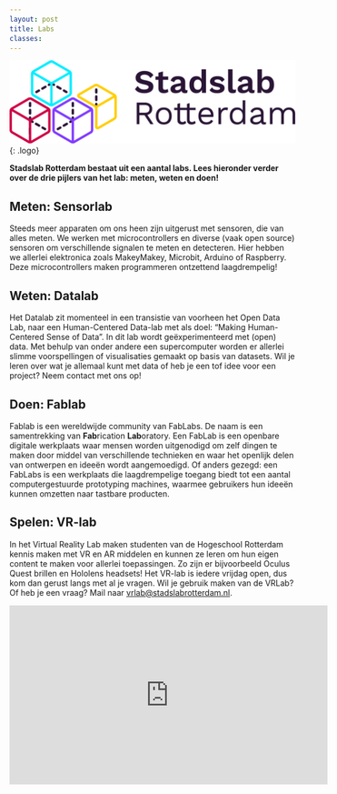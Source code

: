 ```yaml
---
layout: post
title: Labs
classes: 
---
```


![alt text](../assets/svg/logo.svg "Stadslab"){: .logo}

**Stadslab Rotterdam bestaat uit een aantal labs. Lees hieronder verder over de drie pijlers van het lab: meten, weten en doen!**


## Meten: Sensorlab
Steeds meer apparaten om ons heen zijn uitgerust met sensoren, die van alles meten. We werken met microcontrollers en diverse (vaak open source) sensoren om verschillende signalen te meten en detecteren. Hier hebben we allerlei elektronica zoals MakeyMakey, Microbit, Arduino of Raspberry. Deze microcontrollers maken programmeren ontzettend laagdrempelig!

## Weten: Datalab
Het Datalab zit momenteel in een transistie van voorheen het Open Data Lab, naar een Human-Centered Data-lab met als doel: “Making Human-Centered Sense of Data”. In dit lab wordt geëxperimenteerd met (open) data. Met behulp van onder andere een supercomputer worden er allerlei slimme voorspellingen of visualisaties gemaakt op basis van datasets. Wil je leren over wat je allemaal kunt met data of heb je een tof idee voor een project? Neem contact met ons op!

## Doen: Fablab
Fablab is een wereldwijde community van FabLabs. De naam is een samentrekking van **Fab**rication **Lab**oratory. Een FabLab is een openbare digitale werkplaats waar mensen worden uitgenodigd om zelf dingen te maken door middel van verschillende technieken en waar het openlijk delen van ontwerpen en ideeën wordt aangemoedigd. Of anders gezegd: een FabLabs is een werkplaats die laagdrempelige toegang biedt tot een aantal computergestuurde prototyping machines, waarmee gebruikers hun ideeën kunnen omzetten naar tastbare producten.

## Spelen: VR-lab
In het Virtual Reality Lab maken studenten van de Hogeschool Rotterdam kennis maken met VR en AR middelen en kunnen ze leren om hun eigen content te maken voor allerlei toepassingen. Zo zijn er bijvoorbeeld Oculus Quest brillen en Hololens headsets! Het VR-lab is iedere vrijdag open, dus kom dan gerust langs met al je vragen. Wil je gebruik maken van de VRLab? Of heb je een vraag? Mail naar [vrlab@stadslabrotterdam.nl](mailto:vrlab@stadslabrotterdam.nl).

<div class="videoContainer">
<div class="videoWrapper">
<iframe width="560" height="315" src="https://www.youtube.com/embed/CCZeAqrFDfk" frameborder="0" allow="accelerometer; autoplay; encrypted-media; gyroscope; picture-in-picture" allowfullscreen></iframe>
</div>
</div>


